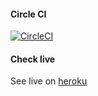 #### Circle CI
[![CircleCI](https://dl.circleci.com/status-badge/img/gh/Olaism/olaism-blog-app/tree/master.svg?style=svg)](https://dl.circleci.com/status-badge/redirect/gh/Olaism/olaism-blog-app/tree/master)

#### Check live
See live on [heroku](https://olaism-blog-app.herokuapp.com)